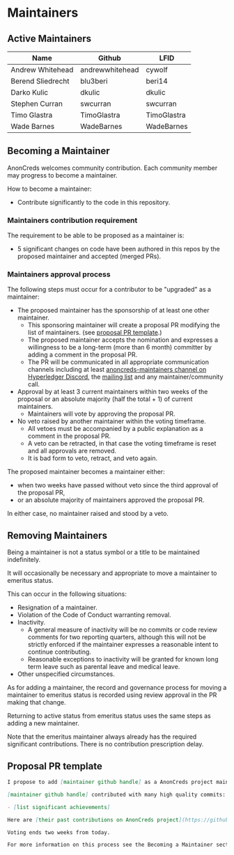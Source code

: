 # Maintainers

<!-- Please keep all lists sorted alphabetically by github -->

## Active Maintainers

<!-- anoncreds-maintainers group has maintainer access to anoncreds-rs repo -->

| Name             | Github           | LFID             |
| ---------------- | ---------------- | ---------------- |
| Andrew Whitehead | andrewwhitehead  | cywolf           |
| Berend Sliedrecht| blu3beri         | beri14           |
| Darko Kulic      | dkulic           | dkulic           |
| Stephen Curran   | swcurran         | swcurran         |
| Timo Glastra     | TimoGlastra      | TimoGlastra      |
| Wade Barnes      | WadeBarnes       | WadeBarnes       |

## Becoming a Maintainer

AnonCreds welcomes community contribution.
Each community member may progress to become a maintainer.

How to become a maintainer:

- Contribute significantly to the code in this repository.
  
### Maintainers contribution requirement

The requirement to be able to be proposed as a maintainer is:

- 5 significant changes on code have been authored in this repos by the proposed maintainer and accepted (merged PRs).
  
### Maintainers approval process

The following steps must occur for a contributor to be "upgraded" as a maintainer:

- The proposed maintainer has the sponsorship of at least one other maintainer.
  - This sponsoring maintainer will create a proposal PR modifying the list of
    maintainers. (see [proposal PR template](#proposal-pr-template).)
  - The proposed maintainer accepts the nomination and expresses a willingness
    to be a long-term (more than 6 month) committer by adding a comment in the proposal PR.
  - The PR will be communicated in all appropriate communication channels
    including at least [anoncreds-maintainers channel on Hyperledger Discord](https://discord.gg/hyperledger),
    the [mailing list](https://lists.hyperledger.org/g/anoncreds)
    and any maintainer/community call.
- Approval by at least 3 current maintainers within two weeks of the proposal or
  an absolute majority (half the total + 1) of current maintainers.
  - Maintainers will vote by approving the proposal PR.
- No veto raised by another maintainer within the voting timeframe.
  - All vetoes must be accompanied by a public explanation as a comment in the
    proposal PR.
  - A veto can be retracted, in that case the voting timeframe is reset and all approvals are removed.
  - It is bad form to veto, retract, and veto again.
  
The proposed maintainer becomes a maintainer either:

  - when two weeks have passed without veto since the third approval of the proposal PR,
  - or an absolute majority of maintainers approved the proposal PR.

In either case, no maintainer raised and stood by a veto.

## Removing Maintainers

Being a maintainer is not a status symbol or a title to be maintained indefinitely.

It will occasionally be necessary and appropriate to move a maintainer to emeritus status.

This can occur in the following situations:

- Resignation of a maintainer.
- Violation of the Code of Conduct warranting removal.
- Inactivity.
  - A general measure of inactivity will be no commits or code review comments
    for two reporting quarters, although this will not be strictly enforced if
    the maintainer expresses a reasonable intent to continue contributing.
  - Reasonable exceptions to inactivity will be granted for known long term
    leave such as parental leave and medical leave.
- Other unspecified circumstances.

As for adding a maintainer, the record and governance process for moving a
maintainer to emeritus status is recorded using review approval in the PR making that change.

Returning to active status from emeritus status uses the same steps as adding a
new maintainer.

Note that the emeritus maintainer always already has the required significant contributions.
There is no contribution prescription delay.

## Proposal PR template

```markdown
I propose to add [maintainer github handle] as a AnonCreds project maintainer.

[maintainer github handle] contributed with many high quality commits:

- [list significant achievements]

Here are [their past contributions on AnonCreds project](https://github.com/hyperledger/anoncreds-rs/commits?author=[user github handle]).

Voting ends two weeks from today.

For more information on this process see the Becoming a Maintainer section in the MAINTAINERS.md file.
```
